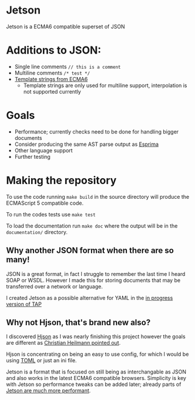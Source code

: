 # Jetson

Jetson is a ECMA6 compatible superset of JSON

# Additions to JSON:

- Single line comments `// this is a comment`
- Multiline comments `/* test */`
- [Template strings from ECMA6](https://developer.mozilla.org/en-US/docs/Web/JavaScript/Reference/template_strings)
  - Template strings are only used for multiline support, interpolation is not supported currently

# Goals
- Performance; currently checks need to be done for handling bigger documents
- Consider producing the same AST parse output as [Esprima](http://esprima.org/doc/index.html#ast)
- Other language support
- Further testing

# Making the repository

To use the code running `make build` in the source directory will produce the ECMAScript 5 compatible code.

To run the codes tests use `make test`

To load the documentation run `make doc` where the output will be in the `documentation/` directory.

## Why another JSON format when there are so many!
JSON is a great format, in fact I struggle to remember the last time I heard SOAP or WSDL.
However I made this for storing documents that may be transferred over a network or language.

I created Jetson as a possible alternative for YAML in the [in progress version of TAP](https://github.com/TestAnything/Specification)

## Why not Hjson, that's brand new also?
I discovered [Hjson](http://hjson.org/) as I was nearly finishing this project however the goals are different as [Christian Heilmann pointed out](https://twitter.com/codepo8/status/561267477066567681).

Hjson is concentrating on being an easy to use config, for which I would be using [TOML](https://github.com/toml-lang/toml) or just an ini file.

Jetson is a format that is focused on still being as interchangable as JSON and also works in the latest ECMA6 compatible browsers. Simplicity is key with Jetson so performance tweaks can be added later; already parts of [Jetson are much more performant](http://jsperf.com/matchnumbertokeniser).
